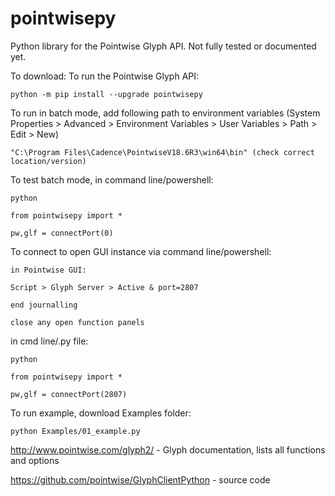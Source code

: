 # pointwisepy

Python library for the Pointwise Glyph API. Not fully tested or documented yet.

To download: 
To run the Pointwise Glyph API:

	python -m pip install --upgrade pointwisepy

To run in batch mode, add following path to environment variables (System Properties > Advanced > Environment Variables > User Variables > Path > Edit > New)
	
 	"C:\Program Files\Cadence\PointwiseV18.6R3\win64\bin" (check correct location/version)
	
To test batch mode, in command line/powershell: 
	
	python
	
 	from pointwisepy import *

	pw,glf = connectPort(0)
	

To connect to open GUI instance via command line/powershell: 

	in Pointwise GUI: 
	
 	Script > Glyph Server > Active & port=2807
	
 	end journalling

 	close any open function panels

in cmd line/.py file:

	python
	
 	from pointwisepy import *

	pw,glf = connectPort(2807)
	
To run example, download Examples folder:

	python Examples/01_example.py


http://www.pointwise.com/glyph2/ - Glyph documentation, lists all functions and options

https://github.com/pointwise/GlyphClientPython - source code
